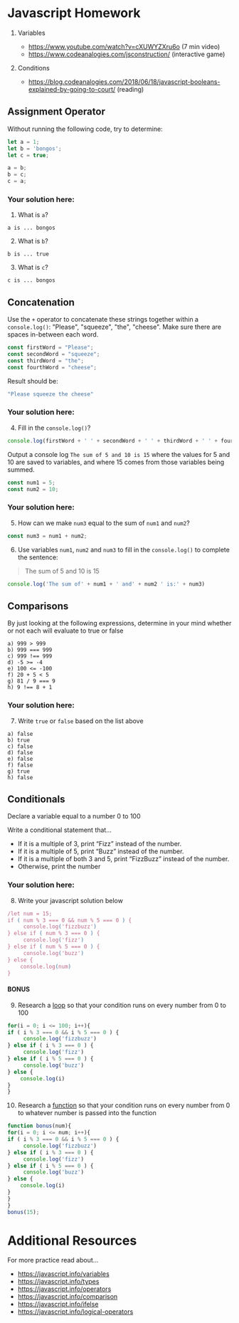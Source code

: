# Javascript Homework

1.  Variables
    - https://www.youtube.com/watch?v=cXUWYZXru6o (7 min video)
    - https://www.codeanalogies.com/jsconstruction/ (interactive game)

2.  Conditions
    - https://blog.codeanalogies.com/2018/06/18/javascript-booleans-explained-by-going-to-court/ (reading)


## Assignment Operator
Without running the following code, try to determine:

```js
let a = 1;
let b = 'bongos';
let c = true;

a = b;
b = c;
c = a;
```

### Your solution here:
1.  What is `a`?
```
a is ... bongos
```
2.  What is `b`?
```
b is ... true
```
3.  What is `c`?
```
c is ... bongos
```

## Concatenation
Use the `+` operator to concatenate these strings together within a `console.log()`: "Please", "squeeze", "the", "cheese". Make sure there are spaces in-between each word.

```js
const firstWord = "Please";
const secondWord = "squeeze";
const thirdWord = "the";
const fourthWord = "cheese";
```
Result should be:
```js
"Please squeeze the cheese"
```

### Your solution here:
4.  Fill in the `console.log()`?
```js
console.log(firstWord + ' ' + secondWord + ' ' + thirdWord + ' ' + fourthWord);
```

Output a console log `The sum of 5 and 10 is 15` where the values for 5 and 10 are saved to variables, and where 15 comes from those variables being summed.
```js
const num1 = 5;
const num2 = 10;
```

### Your solution here:
5.  How can we make `num3` equal to the sum of `num1` and `num2`?
```js
const num3 = num1 + num2;
```
6.  Use variables `num1`, `num2` and `num3` to fill in the `console.log()` to complete the sentence: 

>The sum of 5 and 10 is 15

```js
console.log('The sum of' + num1 + ' and' + num2 ' is:' + num3)
```

## Comparisons
By just looking at the following expressions, determine in your mind whether or not each will evaluate to true or false
```
a) 999 > 999 
b) 999 === 999 
c) 999 !== 999
d) -5 >= -4
e) 100 <= -100
f) 20 + 5 < 5 
g) 81 / 9 === 9
h) 9 !== 8 + 1
```
### Your solution here:
7.  Write `true` or `false` based on the list above
```
a) false
b) true
c) false
d) false
e) false
f) false
g) true
h) false
```

## Conditionals
Declare a variable equal to a number 0 to 100

Write a conditional statement that...
- If it is a multiple of 3, print “Fizz” instead of the number.
- If it is a multiple of 5, print “Buzz” instead of the number.
- If it is a multiple of both 3 and 5, print “FizzBuzz” instead of the number.
- Otherwise, print the number

### Your solution here:
8.  Write your javascript solution below
```js
/let num = 15;
if ( num % 3 === 0 && num % 5 === 0 ) {
     console.log('fizzbuzz')
} else if ( num % 3 === 0 ) {
     console.log('fizz')
} else if ( num % 5 === 0 ) {
     console.log('buzz')
} else {
    console.log(num)
}
```

#### BONUS
9.  Research a [loop](https://javascript.info/while-for) so that your condition runs on every number from 0 to 100
```js
for(i = 0; i <= 100; i++){
if ( i % 3 === 0 && i % 5 === 0 ) {
     console.log('fizzbuzz')
} else if ( i % 3 === 0 ) {
     console.log('fizz')
} else if ( i % 5 === 0 ) {
     console.log('buzz')
} else {
    console.log(i)
}
}
```
10.  Research a [function](https://javascript.info/function-basics) so that your condition runs on every number from 0 to whatever number is passed into the function
```js
function bonus(num){
for(i = 0; i <= num; i++){
if ( i % 3 === 0 && i % 5 === 0 ) {
     console.log('fizzbuzz')
} else if ( i % 3 === 0 ) {
     console.log('fizz')
} else if ( i % 5 === 0 ) {
     console.log('buzz')
} else {
    console.log(i)
}
}
}
bonus(15);
```

# Additional Resources
For more practice read about...
- https://javascript.info/variables
- https://javascript.info/types
- https://javascript.info/operators
- https://javascript.info/comparison
- https://javascript.info/ifelse
- https://javascript.info/logical-operators
